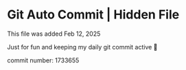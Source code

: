 # Git Auto Commit | Hidden File

This file was added Feb 12, 2025

Just for fun and keeping my daily git commit active 🤪

commit number: 1733655
